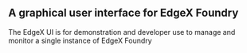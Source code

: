 A graphical user interface for EdgeX Foundry
---
The EdgeX UI is for demonstration and developer use to manage and monitor a single instance of EdgeX Foundry